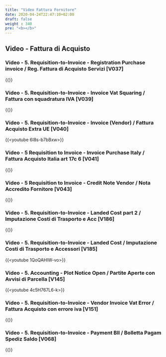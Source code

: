```yaml
---
title: "Video Fattura Fornitore"
date: 2020-04-24T22:47:10+02:00
draft: false
weight : 340
pre: "<b></b>"
---
```


## Video - Fattura di Acquisto
### Video - 5. Requisition-to-Invoice - Registration Purchase invoice / Reg. Fattura di Acquisto Servizi [V037]
{{<youtube e2ltX28UWVI>}}

### Video - 5. Requisition-to-Invoice - Invoice Vat Squaring / Fattura con squadratura IVA [V039]
{{<youtube Zc0R3grA_hU>}}

### Video - 5. Requisition-to-Invoice - Invoice (Vendor) / Fattura Acquisto Extra UE [V040]
{{<youtube 6I8s-b7bBxw>}}

### Video - 5 Requisition to Invoice - Invoice Purchase Italy / Fattura Acquisto Italia art 17c 6 [V041]
{{<youtube P6bQRczRT8M>}}

### Video - 5 Requisition to Invoice - Credit Note Vendor / Nota Accredito Fornitore [V043]
{{<youtube GRRD9T9uOJc>}}

### Video - 5. Requisition-to-Invoice - Landed Cost part 2 / Imputazione Costi di Trasporto e Acc [V186]
{{<youtube TC2ppwV_CaA>}}

### Video - 5. Requisition-to-Invoice - Landed Cost  / Imputazione Costi di Trasporto e Accessori  [V185]
{{<youtube 1QoQAHlW-vo>}}

### Video - 5. Accounting - Plot Notice Open / Partite Aperte con Avvisi di Parcella [V145]
{{<youtube 4c5H767L6-k>}}

### Video - 5. Requisition-to-Invoice - Vendor Invoice Vat Error / Fattura Acquisto con errore iva [V151]
{{<youtube BhsXb5d3TeQ>}}

### Video - 5. Requisition-to-Invoice - Payment BIl / Bolletta Pagam Spediz Saldo [V068]
{{<youtube Hcou77p8_l8>}}

